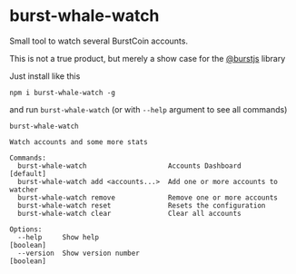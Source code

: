 # burst-whale-watch

Small tool to watch several BurstCoin accounts.

This is not a true product, but merely a show case for the [@burstjs](https://burst-apps-team.github.io/phoenix/) library

Just install like this 

`npm i burst-whale-watch -g`

and run `burst-whale-watch` (or with `--help` argument to see all commands)

```
burst-whale-watch

Watch accounts and some more stats

Commands:
  burst-whale-watch                    Accounts Dashboard              [default]
  burst-whale-watch add <accounts...>  Add one or more accounts to watcher
  burst-whale-watch remove             Remove one or more accounts
  burst-whale-watch reset              Resets the configuration
  burst-whale-watch clear              Clear all accounts

Options:
  --help     Show help                                                 [boolean]
  --version  Show version number                                       [boolean]

```
